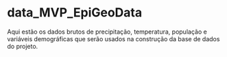 # data_MVP_EpiGeoData
Aqui estão os dados brutos de precipitação, temperatura, população e variáveis demográficas que serão usados na construção da base de dados do projeto.
